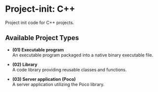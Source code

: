 # Project-init: C++

Project init code for C++ projects.

## Available Project Types

* **(01) Executable program**  
  An executable program packaged into a native binary executable file.

* **(02) Library**  
  A code library providing reusable classes and functions.

* **(03) Server application (Poco)**  
  A server application utilizing the Poco library.
